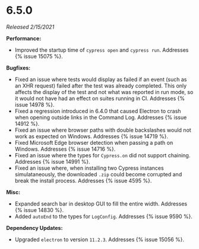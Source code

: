 # 6.5.0

*Released 2/15/2021*

**Performance:**

- Improved the startup time of `cypress open` and `cypress run`. Addresses {% issue 15075 %}.

**Bugfixes:**

- Fixed an issue where tests would display as failed if an event (such as an XHR request) failed after the test was already completed. This only affects the display of the test and not what was reported in run mode, so it would not have had an effect on suites running in CI. Addresses {% issue 14978 %}.
- Fixed a regression introduced in 6.4.0 that caused Electron to crash when opening outside links in the Command Log. Addresses {% issue 14912 %}.
- Fixed an issue where browser paths with double backslashes would not work as expected on Windows. Addresses {% issue 14719 %}.
- Fixed Microsoft Edge browser detection when passing a path on Windows. Addresses {% issue 14716 %}.
- Fixed an issue where the types for `Cypress.on` did not support chaining. Addresses {% issue 14991 %}.
- Fixed an issue where, when installing two Cypress instances simulataneously, the downloaded `.zip` could become corrupted and break the install process. Addresses {% issue 4595 %}.

**Misc:**

- Expanded search bar in desktop GUI to fill the entire width. Addresses {% issue 14830 %}.
- Added `autoEnd` to the types for `LogConfig`. Addresses {% issue 9590 %}.

**Dependency Updates:**

- Upgraded `electron` to version `11.2.3`. Addresses {% issue 15056 %}.
